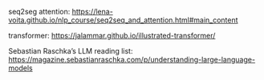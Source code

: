 seq2seg attention: 
https://lena-voita.github.io/nlp_course/seq2seq_and_attention.html#main_content

transformer:
https://jalammar.github.io/illustrated-transformer/

Sebastian Raschka’s LLM reading list:
https://magazine.sebastianraschka.com/p/understanding-large-language-models
